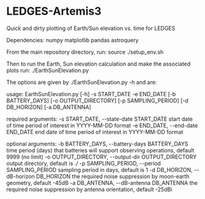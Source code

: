 # LEDGES-Artemis3
Quick and dirty plotting of Earth/Sun elevation vs. time for LEDGES

Dependencies:
numpy
matplotlib
pandas
astroquery

From the main repository directory, run:
source ./setup_env.sh

Then to run the Earth, Sun elevation calculation and make the associated plots run:
./EarthSunElevation.py <options>

The options are given by ./EarthSunElevation.py -h and are:

usage: EarthSunElevation.py [-h] -s START_DATE -e END_DATE [-b BATTERY_DAYS] [-o OUTPUT_DIRECTORY] [-p SAMPLING_PERIOD] [-d DB_HORIZON] [-a DB_ANTENNA]

required arguments:
 -s START_DATE, --state-date START_DATE
                       start date of time period of interest in YYYY-MM-DD format
 -e END_DATE, --end-date END_DATE
                       end date of time period of interest in YYYY-MM-DD format

optional arguments:
 -b BATTERY_DAYS, --battery-days BATTERY_DAYS
                       time period (days) that batteries will support observing operations, default 9999 (no limit) 
 -o OUTPUT_DIRECTORY, --output-dir OUTPUT_DIRECTORY
                       output directory, default is ./
 -p SAMPLING_PERIOD, --period SAMPLING_PERIOD
                       sampling period in days, default is 1
 -d DB_HORIZON, --dB-horizon DB_HORIZON
                       the required noise suppression by moon-earth geometry, default -45dB
 -a DB_ANTENNA, --dB-antenna DB_ANTENNA
                       the required noise suppression by antenna orientation, default -25dBi
